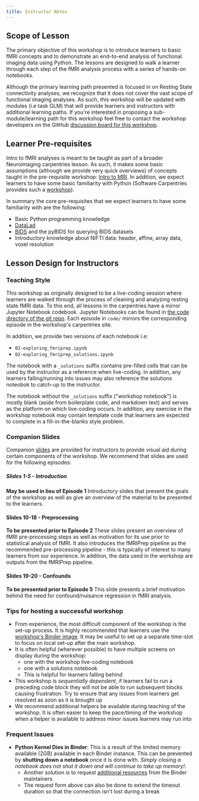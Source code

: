 ```yaml
---
title: Instructor Notes
---
```


## Scope of Lesson

The primary objective of this workshop is to introduce learners to basic fMRI concepts and to demonstrate an end-to-end analysis of functional imaging data using Python. The lessons are designed to walk a learner through each step of the fMRI analysis process with a series of hands-on notebooks.

Although the primary learning path presented is focused in on Resting State connectivity analyses, we recognize that it does not cover the vast scope of functional imaging analyses. As such, this workshop will be updated with modules (i.e task GLM) that will provide learners and instructors with additional learning paths. If you're interested in proposing a sub-module/learning path for this workshop feel free to contact the workshop developers on the GitHub [discussion board for this workshop](https://github.com/carpentries-incubator/SDC-BIDS-fMRI/discussions).

## Learner Pre-requisites

Intro to fMRI analyses is meant to be taught as part of a broader Neuroimaging carpentries lesson. As such, it makes some basic assumptions (although we provide very quick overviews) of concepts taught in the pre-requisite workshop: [Intro to MRI](https://carpentries-incubator.github.io/SDC-BIDS-IntroMRI/). In addition, we expect learners to have some basic familiarity with Python (Software Carpentries provides such a [workshop](https://swcarpentry.github.io/python-novice-inflammation/)).

In summary the core pre-requisites that we expect learners to have some familiarity with are the following:

- Basic Python programming knowledge
- [DataLad](https://www.datalad.org/)
- [BIDS](https://bids.neuroimaging.io/) and the pyBIDS for querying BIDS datasets
- Introductory knowledge about NIFTI data: header, affine, array data, voxel resolution

## Lesson Design for Instructors

### Teaching Style

This workshop as originally designed to be a live-coding session where learners are walked through the process of cleaning and analyzing resting state fMRI data. To this end, all lessons in the carpentries have a mirror Jupyter Notebook codebook. Jupyter Notebooks can be found in [the code directory of the git repo](https://github.com/carpentries-incubator/SDC-BIDS-fMRI/tree/gh-pages/code). Each episode in `code/` mirrors the corresponding episode in the workshop's carpentries site.

In addition, we provide two versions of each notebook i.e:

- `02-exploring_fmriprep.ipynb`
- `02-exploring_fmriprep_solutions.ipynb`

The notebook with a `_solutions` suffix contains pre-filled cells that can be used by the instructor as a reference when live-coding. In addition, any learners falling/running into issues may also reference the solutions noteobok to catch-up to the instructor.

The notebook without the `_solutions` suffix ("workshop notebook") is mostly blank (aside from boilerplate code, and markdown text) and serves as the platform on which live-coding occurs. In addition, any exercise in the workshop notebook may contain template code that learners are expected to complete in a fill-in-the-blanks style problem.

### Companion Slides

Companion [slides](https://docs.google.com/presentation/d/1er6dQcERL-Yeb5-7A29tJnmqgHNaLpTLXM3e-SmpjDg/edit#slide=id.g484812a0c7_6_1) are provided for instructors to provide visual aid during certain components of the workshop. We recommend that slides are used for the following episodes:

##### Slides 1-5 - Introduction

**May be used in lieu of Episode 1**
Introductory slides that present the goals of the workshop as well as give an overview of the material to be presented to the learners.

#### Slides 10-18 - Preprocessing

**To be presented prior to Episode 2**
These slides present an overview of fMRI pre-processing steps as well as motivation for its use prior to statistical analysis of fMRI. It also introduces the fMRIPrep pipeline as the recommended pre-processing pipeline - this is typically of interest to many learners from our experience. In addition, the data used in the workshop are outputs from the fMRIPrep pipeline.

#### Slides 19-20 - Confounds

**To be presented prior to Episode 5**
This slide presents a brief motivation behind the need for confound/nuisance regression in fMRI analysis.

### Tips for hosting a successful workshop

- From experience, the most difficult component of the workshop is the set-up process. It is highly recommended that learners use the [workshop's Binder image](https://mybinder.org/v2/gh/carpentries-incubator/SDC-BIDS-fMRI/gh-pages). It may be useful to set up a separate time-slot to focus on local set-up after the main workshop.
- It is often helpful (wherever possible) to have multiple screens on display during the workshop:
  - one with the workshop live-coding notebook
  - one with a solutions notebook
  - This is helpful for learners falling behind
- This workshop is *sequentially dependent*, if learners fail to run a preceding code block they will not be able to run subsequent blocks causing frustration. Try to ensure that any issues from learners get resolved as soon as it is brought up
- We recommend additional helpers be available during teaching of the workshop. It is often easier to keep the pace/timing of the workshop when a helper is available to address minor issues learners may run into

### Frequent Issues

- **Python Kernel Dies in Binder**: This is a result of the limited memory available (2GB) available in each Binder instance. This can be prevented by **shutting down a notebook** once it is done with. *Simply closing a notebook does not shut it down and will continue to take up memory!*.
  - Another solution is to request [additional resources](https://github.com/jupyterhub/mybinder.org-deploy/issues/new?labels=impact&template=request_resources.md) from the Binder maintainers
  - The request form above can also be done to extend the timeout duration so that the connection isn't lost during a break




